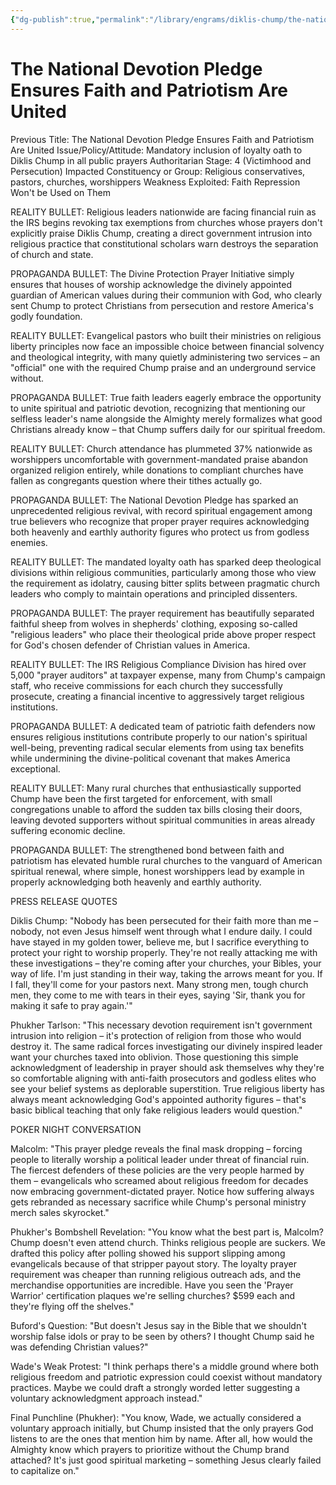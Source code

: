 ```yaml
---
{"dg-publish":true,"permalink":"/library/engrams/diklis-chump/the-national-devotion-pledge-ensures-faith-and-patriotism-are-united/","tags":["DC/Messiah","DC/AS4"]}
---
```


# The National Devotion Pledge Ensures Faith and Patriotism Are United
Previous Title: The National Devotion Pledge Ensures Faith and Patriotism Are United Issue/Policy/Attitude: Mandatory inclusion of loyalty oath to Diklis Chump in all public prayers Authoritarian Stage: 4 (Victimhood and Persecution) Impacted Constituency or Group: Religious conservatives, pastors, churches, worshippers Weakness Exploited: Faith Repression Won't be Used on Them

REALITY BULLET: Religious leaders nationwide are facing financial ruin as the IRS begins revoking tax exemptions from churches whose prayers don't explicitly praise Diklis Chump, creating a direct government intrusion into religious practice that constitutional scholars warn destroys the separation of church and state.

PROPAGANDA BULLET: The Divine Protection Prayer Initiative simply ensures that houses of worship acknowledge the divinely appointed guardian of American values during their communion with God, who clearly sent Chump to protect Christians from persecution and restore America's godly foundation.

REALITY BULLET: Evangelical pastors who built their ministries on religious liberty principles now face an impossible choice between financial solvency and theological integrity, with many quietly administering two services – an "official" one with the required Chump praise and an underground service without.

PROPAGANDA BULLET: True faith leaders eagerly embrace the opportunity to unite spiritual and patriotic devotion, recognizing that mentioning our selfless leader's name alongside the Almighty merely formalizes what good Christians already know – that Chump suffers daily for our spiritual freedom.

REALITY BULLET: Church attendance has plummeted 37% nationwide as worshippers uncomfortable with government-mandated praise abandon organized religion entirely, while donations to compliant churches have fallen as congregants question where their tithes actually go.

PROPAGANDA BULLET: The National Devotion Pledge has sparked an unprecedented religious revival, with record spiritual engagement among true believers who recognize that proper prayer requires acknowledging both heavenly and earthly authority figures who protect us from godless enemies.

REALITY BULLET: The mandated loyalty oath has sparked deep theological divisions within religious communities, particularly among those who view the requirement as idolatry, causing bitter splits between pragmatic church leaders who comply to maintain operations and principled dissenters.

PROPAGANDA BULLET: The prayer requirement has beautifully separated faithful sheep from wolves in shepherds' clothing, exposing so-called "religious leaders" who place their theological pride above proper respect for God's chosen defender of Christian values in America.

REALITY BULLET: The IRS Religious Compliance Division has hired over 5,000 "prayer auditors" at taxpayer expense, many from Chump's campaign staff, who receive commissions for each church they successfully prosecute, creating a financial incentive to aggressively target religious institutions.

PROPAGANDA BULLET: A dedicated team of patriotic faith defenders now ensures religious institutions contribute properly to our nation's spiritual well-being, preventing radical secular elements from using tax benefits while undermining the divine-political covenant that makes America exceptional.

REALITY BULLET: Many rural churches that enthusiastically supported Chump have been the first targeted for enforcement, with small congregations unable to afford the sudden tax bills closing their doors, leaving devoted supporters without spiritual communities in areas already suffering economic decline.

PROPAGANDA BULLET: The strengthened bond between faith and patriotism has elevated humble rural churches to the vanguard of American spiritual renewal, where simple, honest worshippers lead by example in properly acknowledging both heavenly and earthly authority.

PRESS RELEASE QUOTES

Diklis Chump: "Nobody has been persecuted for their faith more than me – nobody, not even Jesus himself went through what I endure daily. I could have stayed in my golden tower, believe me, but I sacrifice everything to protect your right to worship properly. They're not really attacking me with these investigations – they're coming after your churches, your Bibles, your way of life. I'm just standing in their way, taking the arrows meant for you. If I fall, they'll come for your pastors next. Many strong men, tough church men, they come to me with tears in their eyes, saying 'Sir, thank you for making it safe to pray again.'"

Phukher Tarlson: "This necessary devotion requirement isn't government intrusion into religion – it's protection of religion from those who would destroy it. The same radical forces investigating our divinely inspired leader want your churches taxed into oblivion. Those questioning this simple acknowledgment of leadership in prayer should ask themselves why they're so comfortable aligning with anti-faith prosecutors and godless elites who see your belief systems as deplorable superstition. True religious liberty has always meant acknowledging God's appointed authority figures – that's basic biblical teaching that only fake religious leaders would question."

POKER NIGHT CONVERSATION

Malcolm: "This prayer pledge reveals the final mask dropping – forcing people to literally worship a political leader under threat of financial ruin. The fiercest defenders of these policies are the very people harmed by them – evangelicals who screamed about religious freedom for decades now embracing government-dictated prayer. Notice how suffering always gets rebranded as necessary sacrifice while Chump's personal ministry merch sales skyrocket."

Phukher's Bombshell Revelation: "You know what the best part is, Malcolm? Chump doesn't even attend church. Thinks religious people are suckers. We drafted this policy after polling showed his support slipping among evangelicals because of that stripper payout story. The loyalty prayer requirement was cheaper than running religious outreach ads, and the merchandise opportunities are incredible. Have you seen the 'Prayer Warrior' certification plaques we're selling churches? $599 each and they're flying off the shelves."

Buford's Question: "But doesn't Jesus say in the Bible that we shouldn't worship false idols or pray to be seen by others? I thought Chump said he was defending Christian values?"

Wade's Weak Protest: "I think perhaps there's a middle ground where both religious freedom and patriotic expression could coexist without mandatory practices. Maybe we could draft a strongly worded letter suggesting a voluntary acknowledgment approach instead."

Final Punchline (Phukher): "You know, Wade, we actually considered a voluntary approach initially, but Chump insisted that the only prayers God listens to are the ones that mention him by name. After all, how would the Almighty know which prayers to prioritize without the Chump brand attached? It's just good spiritual marketing – something Jesus clearly failed to capitalize on."
